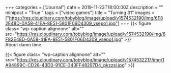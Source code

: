 +++
categories = ["Journal"]
date = 2019-11-23T18:00:00Z
description = ""
minipost = "True "
tags = ["video games"]
title = "Turning 31"
images = ["https://res.cloudinary.com/tobyblog/image/upload/v1574532190/img/6F82E48D-0A58-41EA-8E51-5801F06D4309_vsepo1.jpg"]
+++
{{< figure class= "wp-caption alignnone" alt="" src="https://res.cloudinary.com/tobyblog/image/upload/v1574532190/img/6F82E48D-0A58-41EA-8E51-5801F06D4309_vsepo1.jpg" >}}  
About damn time.  
  
{{< figure class= "wp-caption alignnone" alt="" src="https://res.cloudinary.com/tobyblog/image/upload/v1574532217/img/1A94899C-CD28-43D3-91CE-343FF48297D4_pkzzsi.jpg" >}}
